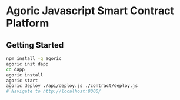 # Agoric Javascript Smart Contract Platform

## Getting Started

```sh
npm install -g agoric
agoric init dapp
cd dapp
agoric install
agoric start
agoric deploy ./api/deploy.js ./contract/deploy.js
# Navigate to http://localhost:8000/
```

